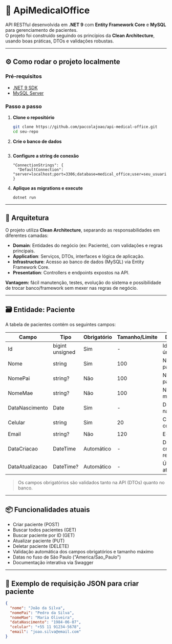 ﻿# 🏥 ApiMedicalOffice

API RESTful desenvolvida em **.NET 9** com **Entity Framework Core** e **MySQL** para gerenciamento de pacientes.  
O projeto foi construído seguindo os princípios da **Clean Architecture**, usando boas práticas, DTOs e validações robustas.

---

## ⚙️ Como rodar o projeto localmente

### Pré-requisitos

- [.NET 9 SDK](https://dotnet.microsoft.com/en-us/download/dotnet/9.0)
- [MySQL Server](https://dev.mysql.com/downloads/mysql/)

### Passo a passo

1. **Clone o repositório**
   ```bash
   git clone https://github.com/paccolajoao/api-medical-office.git
   cd seu-repo
2. **Crie o banco de dados**
   ```CREATE DATABASE medical_office;
3. **Configure a string de conexão**
	```Edite o arquivo appsettings.json e ajuste:
	"ConnectionStrings": {
	  "DefaultConnection": "server=localhost;port=3306;database=medical_office;user=seu_usuario;password=sua_senha"
	}
4. **Aplique as migrations e execute**
	```dotnet ef database update
	dotnet run

---

## 🧱 Arquitetura

O projeto utiliza **Clean Architecture**, separando as responsabilidades em diferentes camadas:

- **Domain**: Entidades do negócio (ex: Paciente), com validações e regras principais.
- **Application**: Serviços, DTOs, interfaces e lógica de aplicação.
- **Infrastructure**: Acesso ao banco de dados (MySQL) via Entity Framework Core.
- **Presentation**: Controllers e endpoints expostos na API.

**Vantagem:** fácil manutenção, testes, evolução do sistema e possibilidade de trocar banco/framework sem mexer nas regras de negócio.

---

## 🗃️ Entidade: Paciente

A tabela de pacientes contém os seguintes campos:

| Campo          | Tipo           | Obrigatório | Tamanho/Limite | Descrição                       |
|----------------|----------------|-------------|----------------|---------------------------------|
| Id             | bigint unsigned| Sim         | -              | Identificador único             |
| Nome           | string         | Sim         | 100            | Nome do paciente                |
| NomePai        | string?        | Não         | 100            | Nome do pai                     |
| NomeMae        | string?        | Não         | 100            | Nome da mãe                     |
| DataNascimento | Date           | Sim         | -              | Data de nascimento              |
| Celular        | string         | Sim         | 20             | Celular para contato            |
| Email          | string?        | Não         | 120            | E-mail                          |
| DataCriacao    | DateTime       | Automático  | -              | Data de criação do registro     |
| DataAtualizacao| DateTime?      | Automático  | -              | Última atualização              |

> Os campos obrigatórios são validados tanto na API (DTOs) quanto no banco.

---

## 📦 Funcionalidades atuais

- Criar paciente (POST)
- Buscar todos pacientes (GET)
- Buscar paciente por ID (GET)
- Atualizar paciente (PUT)
- Deletar paciente (DELETE)
- Validação automática dos campos obrigatórios e tamanho máximo
- Datas no fuso de São Paulo ("America/Sao_Paulo")
- Documentação interativa via Swagger

---

## 💾 Exemplo de requisição JSON para criar paciente

```json
{
  "nome": "João da Silva",
  "nomePai": "Pedro da Silva",
  "nomeMae": "Maria Oliveira",
  "dataNascimento": "1984-06-07",
  "celular": "+55 11 91234-5678",
  "email": "joao.silva@email.com"
}
